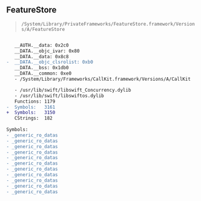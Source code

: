 ## FeatureStore

> `/System/Library/PrivateFrameworks/FeatureStore.framework/Versions/A/FeatureStore`

```diff

   __AUTH.__data: 0x2c0
   __DATA.__objc_ivar: 0x80
   __DATA.__data: 0x8c8
-  __DATA.__objc_clsrolist: 0xb0
   __DATA.__bss: 0x1db0
   __DATA.__common: 0xe0
   - /System/Library/Frameworks/CallKit.framework/Versions/A/CallKit

   - /usr/lib/swift/libswift_Concurrency.dylib
   - /usr/lib/swift/libswiftos.dylib
   Functions: 1179
-  Symbols:   3161
+  Symbols:   3150
   CStrings:  182
 
Symbols:
- _generic_ro_datas
- _generic_ro_datas
- _generic_ro_datas
- _generic_ro_datas
- _generic_ro_datas
- _generic_ro_datas
- _generic_ro_datas
- _generic_ro_datas
- _generic_ro_datas
- _generic_ro_datas
- _generic_ro_datas

```
